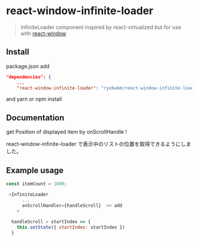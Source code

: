 # react-window-infinite-loader

> InfiniteLoader component inspired by react-virtualized but for use with [react-window](https://github.com/bvaughn/react-window/)

## Install

package.json add

```json
"dependencies": {
    ...
    "react-window-infinite-loader": "ryokwkm/react-window-infinite-loader#master"

```

and yarn or npm install

## Documentation

get Position of displayed item by onScrollHandle !

react-window-infinite-loader で表示中のリストの位置を取得できるようにしました。

## Example usage


```js
const itemCount = 1000;

 <InfiniteLoader
      ...
      onScrollHandler={handleScroll}  << add
    >
  
  handleScroll = startIndex => {
    this.setState({ startIndex: startIndex })
  }
```

